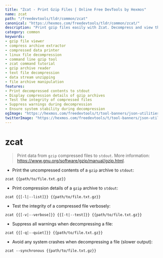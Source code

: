 ```yaml
---
title: "Zcat - Print Gzip Files | Online Free DevTools by Hexmos"
name: zcat
path: "/freedevtools/tldr/common/zcat"
canonical: "https://hexmos.com/freedevtools/tldr/common/zcat/"
description: "Print gzip files easily with Zcat. Decompress and view the contents of compressed archives directly in your terminal. Free online tool, no registration required."
category: common
keywords:
- gzip file viewer
- compress archive extractor
- compressed data printer
- linux file decompression
- command line gzip tool
- zcat command tutorial
- gzip archive reader
- text file decompression
- data stream unzipping
- file archive manipulation
features:
- Print decompressed contents to stdout
- Display compression details of gzip archives
- Test the integrity of compressed files
- Suppress warnings during decompression
- Ensure system stability during decompression
ogImage: "https://hexmos.com/freedevtools/t/tool-banners/json-utilities-banner.png"
twitterImage: "https://hexmos.com/freedevtools/t/tool-banners/json-utilities-banner.png"
---
```


# zcat

> Print data from `gzip` compressed files to `stdout`.
> More information: <https://www.gnu.org/software/gzip/manual/gzip.html>.

- Print the uncompressed contents of a `gzip` archive to `stdout`:

`zcat {{path/to/file.txt.gz}}`

- Print compression details of a `gzip` archive to `stdout`:

`zcat {{[-l|--list]}} {{path/to/file.txt.gz}}`

- Test the integrity of a compressed file verbosely:

`zcat {{[-v|--verbose]}} {{[-t|--test]}} {{path/to/file.txt.gz}}`

- Suppress all warnings when decompressing a file:

`zcat {{[-q|--quiet]}} {{path/to/file.txt.gz}}`

- Avoid any system crashes when decompressing a file (slower output):

`zcat --synchronous {{path/to/file.txt.gz}}`
